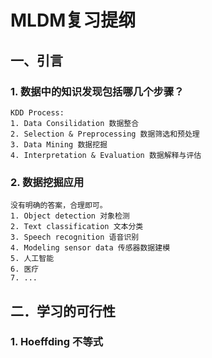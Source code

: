 # MLDM复习提纲
## 一、引言
### 1.  数据中的知识发现包括哪几个步骤？
	KDD Process:
	1. Data Consilidation 数据整合
	2. Selection & Preprocessing 数据筛选和预处理
	3. Data Mining 数据挖掘
	4. Interpretation & Evaluation 数据解释与评估
### 2.  数据挖掘应用
	没有明确的答案，合理即可。
	1. Object detection 对象检测
	2. Text classification 文本分类
	3. Speech recognition 语音识别
	4. Modeling sensor data 传感器数据建模
	5. 人工智能
	6. 医疗
	7. ...
## 二．学习的可行性
### 1.  Hoeffding 不等式
	


